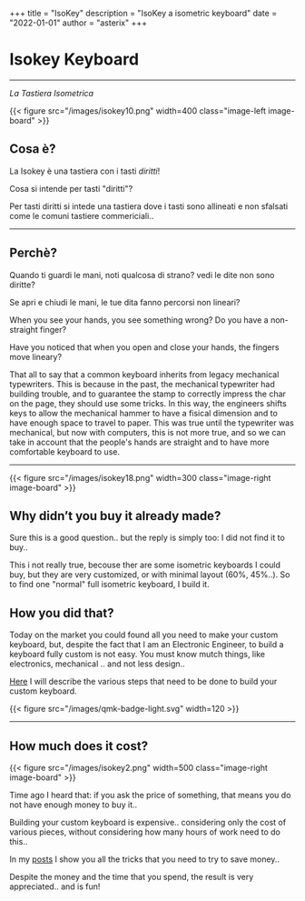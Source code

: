 +++
title = "IsoKey"
description = "IsoKey a isometric keyboard"
date = "2022-01-01"
author = "asterix"
+++


# Isokey Keyboard

---

*La Tastiera Isometrica*


{{< figure src="/images/isokey10.png" width=400 class="image-left image-board" >}}

## Cosa è?

La Isokey è una tastiera con i tasti *diritti*!

Cosa si intende per tasti "diritti"?

Per tasti diritti si intede una tastiera dove i tasti sono allineati e non sfalsati come
le comuni tastiere commericiali..

---

## Perchè?

Quando ti guardi le mani, noti qualcosa di strano? vedi le dite non sono diritte?

Se apri e chiudi le mani, le tue dita fanno percorsi non lineari?


When you see your hands, you see something wrong? Do you have a non-straight finger?

Have you noticed that when you open and close your hands, the fingers move lineary?

That all to say that a common keyboard inherits from legacy mechanical typewriters. This is because in the past, the mechanical typewriter had building trouble, and to guarantee the stamp to correctly impress the char on the page, they should use some tricks. In this way, the engineers shifts keys to allow the mechanical hammer to have a fisical dimension and to have enough space to travel to paper. This was true until the typewriter was mechanical, but now with computers, this is not more true, and so we can take in account that the people's hands are straight and to have more comfortable keyboard to use.

---

{{< figure src="/images/isokey18.png" width=300 class="image-right image-board" >}}

## Why didn’t you buy it already made?

Sure this is a good question.. but the reply is simply too: I did not find it to buy..

This i not really true, becouse ther are some isometric keyboards I could buy, but they are very  customized, or with minimal layout (60%, 45%..).
So to find one "normal" full isometric keyboard, I build it.

## How you did that?

Today on the market you could found all you need to make your custom keyboard, but, despite the fact that I am an Electronic Engineer, to build a keyboard fully custom is not easy. You must know mutch things, like electronics, mechanical .. and not less design..

[Here](/post/isokey/) I will describe the various steps that need to be done to build your custom keyboard.

{{< figure src="/images/qmk-badge-light.svg" width=120 >}}

---

## How much does it cost?

{{< figure src="/images/isokey2.png" width=500 class="image-right image-board" >}}

Time ago I heard that: if you ask the price of something, that means you do not have enough money to buy it..

Building your custom keyboard is expensive.. considering only the cost of various pieces, without considering how many hours of work need to do this..

In my [posts](/post/isokey/) I show you all the tricks that you need to try to save money..

Despite the money and the time that you spend, the result is very appreciated.. and is fun!

